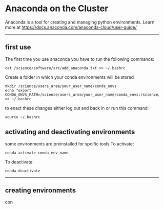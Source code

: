 # Anaconda on the Cluster

Anaconda is a tool for creating and managing python environments.
Learn more at https://docs.anaconda.com/anaconda-cloud/user-guide/

---
## first use

The first time you use anaconda you have to run the following commands:

	cat /science/software/src/add_anaconda.txt >> ~/.bashrc

Create a folder in which your conda environments will be stored

	mkdir /science/users_area/your_user_name/conda_envs
	echo "export CONDA_ENVS_PATH=/science/users_area/your_user_name/conda_envs:/science/software/anaconda2/envs" >> ~/.bashrc

to enact these changes either log out and back in or run this command:

	source ~/.bashrc

## activating and deactivating environments

some environments are preinstalled for spcific tools
To activate:

	conda activate conda_env_name

To deactivate:
	
	conda deactivate


---

## creating environments

con

